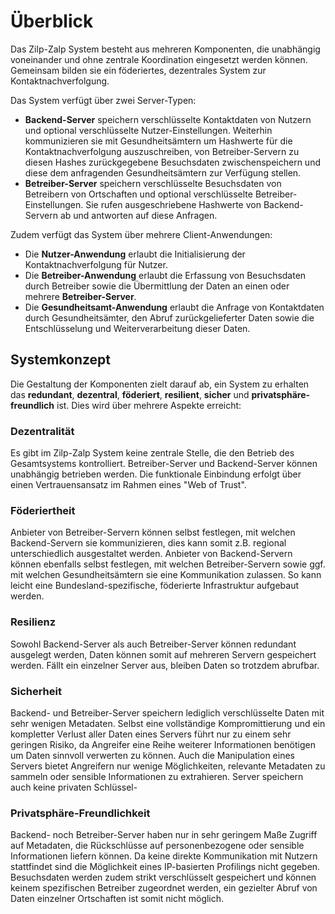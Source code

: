 # Überblick

Das Zilp-Zalp System besteht aus mehreren Komponenten, die unabhängig voneinander und ohne zentrale Koordination eingesetzt werden können. Gemeinsam bilden sie ein föderiertes, dezentrales System zur Kontaktnachverfolgung.

Das System verfügt über zwei Server-Typen:

* **Backend-Server** speichern verschlüsselte Kontaktdaten von Nutzern und optional verschlüsselte Nutzer-Einstellungen. Weiterhin kommunizieren sie mit Gesundheitsämtern um Hashwerte für die Kontaktnachverfolgung auszuschreiben, von Betreiber-Servern zu diesen Hashes zurückgegebene Besuchsdaten zwischenspeichern und diese dem anfragenden Gesundheitsämtern zur Verfügung stellen.
* **Betreiber-Server** speichern verschlüsselte Besuchsdaten von Betreibern von Ortschaften und optional verschlüsselte Betreiber-Einstellungen. Sie rufen ausgeschriebene Hashwerte von Backend-Servern ab und antworten auf diese Anfragen.

Zudem verfügt das System über mehrere Client-Anwendungen:

* Die **Nutzer-Anwendung** erlaubt die Initialisierung der Kontaktnachverfolgung für Nutzer.
* Die **Betreiber-Anwendung** erlaubt die Erfassung von Besuchsdaten durch Betreiber sowie die Übermittlung der Daten an einen oder mehrere **Betreiber-Server**.
* Die **Gesundheitsamt-Anwendung** erlaubt die Anfrage von Kontaktdaten durch Gesundheitsämter, den Abruf zurückgelieferter Daten sowie die Entschlüsselung und Weiterverarbeitung dieser Daten.

## Systemkonzept

Die Gestaltung der Komponenten zielt darauf ab, ein System zu erhalten das **redundant**, **dezentral**, **föderiert**, **resilient**, **sicher** und **privatsphäre-freundlich** ist. Dies wird über mehrere Aspekte erreicht:

### Dezentralität

Es gibt im Zilp-Zalp System keine zentrale Stelle, die den Betrieb des Gesamtsystems kontrolliert. Betreiber-Server und Backend-Server können unabhängig betrieben werden. Die funktionale Einbindung erfolgt über einen Vertrauensansatz im Rahmen eines "Web of Trust".

### Föderiertheit

Anbieter von Betreiber-Servern können selbst festlegen, mit welchen Backend-Servern sie kommunizieren, dies kann somit z.B. regional unterschiedlich ausgestaltet werden. Anbieter von Backend-Servern können ebenfalls selbst festlegen, mit welchen Betreiber-Servern sowie ggf. mit welchen Gesundheitsämtern sie eine Kommunikation zulassen. So kann leicht eine Bundesland-spezifische, föderierte Infrastruktur aufgebaut werden.

### Resilienz

Sowohl Backend-Server als auch Betreiber-Server können redundant ausgelegt werden, Daten können somit auf mehreren Servern gespeichert werden. Fällt ein einzelner Server aus, bleiben Daten so trotzdem abrufbar.

### Sicherheit

Backend- und Betreiber-Server speichern lediglich verschlüsselte Daten mit sehr wenigen Metadaten. Selbst eine vollständige Kompromittierung und ein kompletter Verlust aller Daten eines Servers führt nur zu einem sehr geringen Risiko, da Angreifer eine Reihe weiterer Informationen benötigen um Daten sinnvoll verwerten zu können. Auch die Manipulation eines Servers bietet Angreifern nur wenige Möglichkeiten, relevante Metadaten zu sammeln oder sensible Informationen zu extrahieren. Server speichern auch keine privaten Schlüssel-

### Privatsphäre-Freundlichkeit

Backend- noch Betreiber-Server haben nur in sehr geringem Maße Zugriff auf Metadaten, die Rückschlüsse auf personenbezogene oder sensible Informationen liefern können. Da keine direkte Kommunikation mit Nutzern stattfindet sind die Möglichkeit eines IP-basierten Profilings nicht gegeben. Besuchsdaten werden zudem strikt verschlüsselt gespeichert und können keinem spezifischen Betreiber zugeordnet werden, ein gezielter Abruf von Daten einzelner Ortschaften ist somit nicht möglich.
